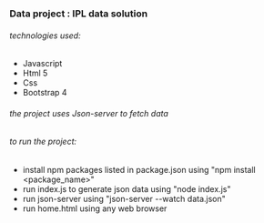 ### Data project : IPL data solution

###### technologies used:
* Javascript
* Html 5
* Css
* Bootstrap 4

###### the project uses Json-server to fetch data

###### to run the project:
* install npm packages listed in package.json using "npm install <package_name>" 
* run index.js to generate json data using "node index.js"
* run json-server using "json-server --watch data.json"
* run home.html using any web browser